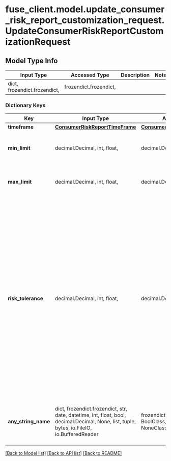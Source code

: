 # fuse_client.model.update_consumer_risk_report_customization_request.UpdateConsumerRiskReportCustomizationRequest

## Model Type Info
Input Type | Accessed Type | Description | Notes
------------ | ------------- | ------------- | -------------
dict, frozendict.frozendict,  | frozendict.frozendict,  |  | 

### Dictionary Keys
Key | Input Type | Accessed Type | Description | Notes
------------ | ------------- | ------------- | ------------- | -------------
**timeframe** | [**ConsumerRiskReportTimeFrame**](ConsumerRiskReportTimeFrame.md) | [**ConsumerRiskReportTimeFrame**](ConsumerRiskReportTimeFrame.md) |  | [optional] 
**min_limit** | decimal.Decimal, int, float,  | decimal.Decimal,  | The minimum allowed limit, in cents. | [optional] 
**max_limit** | decimal.Decimal, int, float,  | decimal.Decimal,  | The maximum allowed limit, in cents. | [optional] 
**risk_tolerance** | decimal.Decimal, int, float,  | decimal.Decimal,  | This parameter indicates the risk tolerance associated with spend limits. A high risk tolerance allow for higher limits, increasing both potential gains and losses. A Lower risk tolerance enforces strict limits, reducing the potential for loss but also limiting transaction volume for reliable users. | [optional] 
**any_string_name** | dict, frozendict.frozendict, str, date, datetime, int, float, bool, decimal.Decimal, None, list, tuple, bytes, io.FileIO, io.BufferedReader | frozendict.frozendict, str, BoolClass, decimal.Decimal, NoneClass, tuple, bytes, FileIO | any string name can be used but the value must be the correct type | [optional]

[[Back to Model list]](../../README.md#documentation-for-models) [[Back to API list]](../../README.md#documentation-for-api-endpoints) [[Back to README]](../../README.md)

